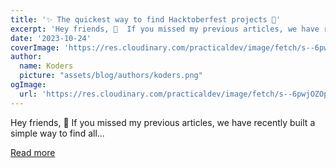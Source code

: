 ```yaml
---
title: '✨ The quickest way to find Hacktoberfest projects 🚀'
excerpt: 'Hey friends, 👋  If you missed my previous articles, we have recently built a simple way to find all...'
date: '2023-10-24'
coverImage: 'https://res.cloudinary.com/practicaldev/image/fetch/s--6pwjOZOp--/c_imagga_scale,f_auto,fl_progressive,h_420,q_auto,w_1000/https://dev-to-uploads.s3.amazonaws.com/uploads/articles/vfpzvx77dvf3pptnhhg3.png'
author:
  name: Koders
  picture: "assets/blog/authors/koders.png"
ogImage:
  url: 'https://res.cloudinary.com/practicaldev/image/fetch/s--6pwjOZOp--/c_imagga_scale,f_auto,fl_progressive,h_420,q_auto,w_1000/https://dev-to-uploads.s3.amazonaws.com/uploads/articles/vfpzvx77dvf3pptnhhg3.png'
---
```


Hey friends, 👋  If you missed my previous articles, we have recently built a simple way to find all...

[Read more](https://dev.to/quine/the-quickest-way-to-find-hacktoberfest-projects-1795)
